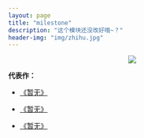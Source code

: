 ```yaml
---
layout: page
title: "milestone"
description: "这个模块还没改好哦~？"
header-img: "img/zhihu.jpg"
---
```



<center>
    <p><img src="http://7xlfkx.com1.z0.glb.clouddn.com/white2.jpg" align="center"></p>
</center>


**代表作：**


- [《暂无》](http://www.hufanexplore.com/)

- [《暂无》](http://www.hufanexplore.com/)

- [《暂无》](http://www.hufanexplore.com/)






